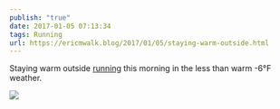 ```yaml
---
publish: "true"
date: 2017-01-05 07:13:34
tags: Running
url: https://ericmwalk.blog/2017/01/05/staying-warm-outside.html
---
```


Staying warm outside [running](https://www.strava.com/activities/821933040) this morning in the less than warm -6°F weather.

![](https://ericmwalk.blog/uploads/2022/7464111d59.jpg)